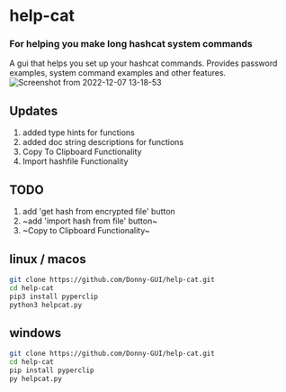 # help-cat

### For helping you make long hashcat system commands

A gui that helps you set up your hashcat commands. Provides password examples, system command examples and other features.
![Screenshot from 2022-12-07 13-18-53](https://user-images.githubusercontent.com/108424001/206364451-94d4d3dd-6f20-4271-b5c3-828847a6d705.png)

## Updates

1. added type hints for functions 
2. added doc string descriptions for functions
3. Copy To Clipboard Functionality
4. Import hashfile Functionality




## TODO

1. add 'get hash from encrypted file' button
2. ~add 'import hash from file' button~
3. ~Copy to Clipboard Functionality~


## linux / macos

```bash
git clone https://github.com/Donny-GUI/help-cat.git
cd help-cat
pip3 install pyperclip
python3 helpcat.py
```

## windows

```bash
git clone https://github.com/Donny-GUI/help-cat.git
cd help-cat
pip install pyperclip
py helpcat.py
```

